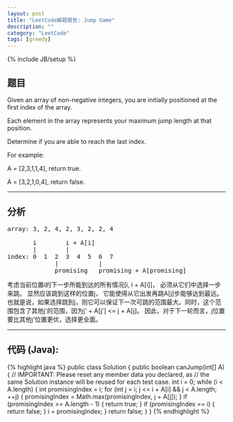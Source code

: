 ```yaml
---
layout: post
title: "LeetCode解题报告: Jump Game"
description: ""
category: "LeetCode"
tags: [greedy]
---
```

{% include JB/setup %}

## 题目

Given an array of non-negative integers, you are initially positioned at the first index of the array.

Each element in the array represents your maximum jump length at that position.

Determine if you are able to reach the last index.

For example:

A = \[2,3,1,1,4\], return true.

A = \[3,2,1,0,4\], return false.


******


## 分析

<pre>
array: 3, 2, 4, 2, 3, 2, 2, 4

       i        i + A[i]
       |        |
index: 0  1  2  3  4  5  6  7
             |           |
             promising   promising + A[promising]
</pre>

考虑当前位置i的下一步所能到达的所有情况\[i, i + A\[i\]\]， 必须从它们中选择一步来跳。
显然应该跳到这样的位置j， 它能使得从它出发再跳A\[j\]步能够达到最远。
也就是说，如果选择跳到j，则它可以保证下一次可跳的范围最大。同时，这个范围包含了其他j'的范围，因为j' + A\[j'\] <= j + A\[j\]。
因此，对于下一轮而言，j位置要比其他j'位置更优，选择更全面。

******


## 代码 (Java):

{% highlight java %}
public class Solution {
    public boolean canJump(int[] A) {
        // IMPORTANT: Please reset any member data you declared, as
        // the same Solution instance will be reused for each test case.
        int i = 0;
        while (i < A.length) {
            int promisingIndex = i;
            for (int j = i; j <= i + A[i] && j < A.length; ++j) {
                promisingIndex = Math.max(promisingIndex, j + A[j]);
            }
            if (promisingIndex >= A.length - 1) {
                return true;
            }
            if (promisingIndex == i) {
                return false;
            }
            i = promisingIndex;
        }
        return false;
    }
}
{% endhighlight %}

